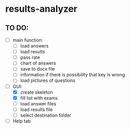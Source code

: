 # results-analyzer

## TO DO:
- [ ] main function:
  - [ ] load answers
  - [ ] load results
  - [ ] pass rate
  - [ ] chart of answers
  - [ ] save to docx file
  - [ ] information if there is possibility that key is wrong
  - [ ] load pictures of questions
- [ ] GUI:
  - [X] create skeleton
  - [X] fill list with exams
  - [ ] load answer files
  - [ ] load results file
  - [ ] select destination folder
- [ ] Help tab

